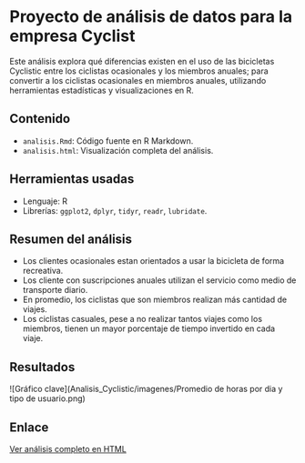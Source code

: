 # Proyecto de análisis de datos para la empresa  Cyclist

Este análisis explora qué diferencias existen en el uso de las bicicletas Cyclistic entre los ciclistas ocasionales y los miembros
anuales; para convertir a los ciclistas ocasionales en miembros anuales, utilizando herramientas estadísticas y visualizaciones en R.

## Contenido
- `analisis.Rmd`: Código fuente en R Markdown.
- `analisis.html`: Visualización completa del análisis.

## Herramientas usadas
- Lenguaje: R
- Librerías: `ggplot2`, `dplyr`, `tidyr`, `readr`, `lubridate`.

## Resumen del análisis
- Los clientes ocasionales estan orientados a usar la bicicleta de forma recreativa.
- Los cliente con suscripciones anuales utilizan el servicio como medio de transporte diario.
- En promedio, los ciclistas que son miembros realizan más cantidad de viajes.
- Los ciclistas casuales, pese a no realizar tantos viajes como los miembros, tienen un mayor porcentaje de tiempo invertido en cada viaje.

## Resultados

![Gráfico clave](Analisis_Cyclistic/imagenes/Promedio de horas por dia y tipo de usuario.png)

## Enlace
[Ver análisis completo en HTML](https://hlmm7.github.io/Analisis_Cyclistic/Proyecto_cyclistic.html)

